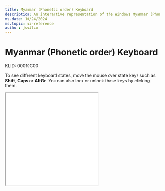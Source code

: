 ```yaml
---
title: Myanmar (Phonetic order) Keyboard
description: An interactive representation of the Windows Myanmar (Phonetic order) keyboard. To see different keyboard states, click or move the mouse over the state keys.
ms.date: 10/24/2024
ms.topic: ui-reference
author: jowilco
---
```


# Myanmar (Phonetic order) Keyboard

KLID: 00010C00

To see different keyboard states, move the mouse over state keys such as **Shift**, **Caps** or **AltGr**. You can also lock or unlock those keys by clicking them.

<iframe src="kbdmyan_1.html" height="300"></iframe>

